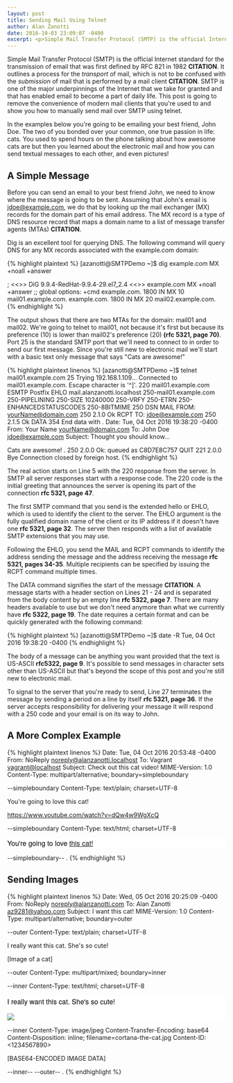 ```yaml
---
layout: post
title: Sending Mail Using Telnet
author: Alan Zanotti
date: 2016-10-03 23:09:07 -0400
excerpt: <p>Simple Mail Transfer Protocol (SMTP) is the official Internet standard for the transmission of email. It outlines a process for the transport of mail and is one of the major underpinnings of the Internet that we take for granted. This post is going to remove the convenience of modern mail clients that you're used to and show you how to manually send mail over SMTP using telnet.</p>
---
```


Simple Mail Transfer Protocol (SMTP) is the official Internet standard for the
transmission of email that was first defined by RFC 821 in 1982 __CITATION__. It outlines a
process for the _transport_ of mail, which is not to be confused with the _submission_
of mail that is performed by a mail client __CITATION__. SMTP is one of the major
underpinnings of the Internet that we take for granted and that has enabled email to
become a part of daily life. This post is going to remove the convenience of
modern mail clients that you're used to and show you how to manually send mail over
SMTP using telnet.

In the examples below you're going to be emailing your best friend, John Doe. The
two of you bonded over your common, one true passion in life: cats. You used to
spend hours on the phone talking about how awesome cats are but then you learned
about the electronic mail and how you can send textual messages to each other,
and even pictures!

## A Simple Message

Before you can send an email to your best friend John, we need to know where the
message is going to be sent. Assuming that John's email is jdoe@example.com, we
do that by looking up the mail exchanger (MX) records for the domain part of his email
address. The MX record is a type of DNS resource record that maps a domain name
to a list of message transfer agents (MTAs) __CITATION__.

Dig is an excellent tool for querying DNS. The following command will query DNS
for any MX records associated with the example.com domain:

{% highlight plaintext %}
[azanotti@SMTPDemo ~]$ dig example.com MX +noall +answer

; <<>> DiG 9.9.4-RedHat-9.9.4-29.el7_2.4 <<>> example.com MX +noall +answer
;; global options: +cmd
example.com.              1800    IN      MX      10 mail01.example.com.
example.com.              1800    IN      MX      20 mail02.example.com.
{% endhighlight %}

The output shows that there are two MTAs for the domain: mail01 and mail02. We're
going to telnet to mail01, not because it's first but because its preference (10)
is lower than mail02's preference (20) __(rfc 5321, page 70)__. Port 25 is the
standard SMTP port that we'll need to connect to in order to send our first message.
Since you're still new to electronic mail we'll start with a basic text only message
that says "Cats are awesome!"

{% highlight plaintext linenos %}
[azanotti@SMTPDemo ~]$ telnet mail01.example.com 25
Trying 192.168.1.109...
Connected to mail01.example.com.
Escape character is '^]'.
220 mail01.example.com ESMTP Postfix
EHLO mail.alanzanotti.localhost
250-mail01.example.com
250-PIPELINING
250-SIZE 10240000
250-VRFY
250-ETRN
250-ENHANCEDSTATUSCODES
250-8BITMIME
250 DSN
MAIL FROM: <yourName@domain.com>
250 2.1.0 Ok
RCPT TO: <jdoe@example.com>
250 2.1.5 Ok
DATA
354 End data with <CR><LF>.<CR><LF>
Date: Tue, 04 Oct 2016 19:38:20 -0400
From: Your Name <yourName@domain.com>
To: John Doe <jdoe@example.com>
Subject: Thought you should know...

Cats are awesome!
.
250 2.0.0 Ok: queued as C8D7E8C757
QUIT
221 2.0.0 Bye
Connection closed by foreign host.
{% endhighlight %}

The real action starts on Line 5 with the 220 response from the server. In SMTP
all server responses start with a response code. The 220 code is the initial greeting
that announces the server is opening its part of the connection __rfc 5321, page 47__.

The first SMTP command that you send is the extended hello or EHLO, which is used
to identify the client to the server. The EHLO argument is the fully qualified domain
name of the client or its IP address if it doesn't have one __rfc 5321, page 32__.
The server then responds with a list of available SMTP extensions that you may use.

Following the EHLO, you send the MAIL and RCPT commands to identify the address
sending the message and the address receiving the message __rfc 5321, pages 34-35__.
Multiple recipients can be specified by issuing the RCPT command multiple times.

The DATA command signifies the start of the message __CITATION__. A message
starts with a header section on Lines 21 - 24 and is separated from the body content
by an empty line __rfc 5322, page 7__. There are many headers available to use but
we don't need anymore than what we currently have __rfc 5322, page 19__. The date requires
a certain format and can be quickly generated with the following command:

{% highlight plaintext %}
[azanotti@SMTPDemo ~]$ date -R
Tue, 04 Oct 2016 19:38:20 -0400
{% endhighlight %}

The body of a message can be anything you want provided that the text is US-ASCII __rfc5322, page 9__.
It's possible to send messages in character sets other than US-ASCII but that's beyond
the scope of this post and you're still new to electronic mail.

To signal to the server that you're ready to send, Line 27 terminates the message
by sending a period on a line by itself __rfc 5321, page 36__. If the server accepts
responsibility for delivering your message it will respond with a 250 code and your
email is on its way to John.


## A More Complex Example

{% highlight plaintext linenos %}
Date: Tue, 04 Oct 2016 20:53:48 -0400
From: NoReply <noreply@alanzanotti.localhost>
To: Vagrant <vagrant@localhost>
Subject: Check out this cat video!
MIME-Version: 1.0
Content-Type: multipart/alternative; boundary=simpleboundary

--simpleboundary
Content-Type: text/plain; charset=UTF-8

You're going to love this cat!

https://www.youtube.com/watch?v=dQw4w9WgXcQ

--simpleboundary
Content-Type: text/html; charset=UTF-8

<!DOCTYPE html>
<html>
  <head>
  </head>
  <body>
    <div style="color:#000; background-color:#fff; font-family:HelveticaNeue, Helvetica Neue, Helvetica, Arial, Lucida Grande, sans-serif;font-size:16px">
      <div>
        You're going to love <a href="https://www.youtube.com/watch?v=dQw4w9WgXcQ">this cat!</a>
      </div>
    </div>
  </body>
</html>

--simpleboundary--
.
{% endhighlight %}

## Sending Images

{% highlight plaintext linenos %}
Date: Wed, 05 Oct 2016 20:25:09 -0400
From: NoReply <noreply@alanzanotti.com>
To: Alan Zanotti <az9281@yahoo.com>
Subject: I want this cat!
MIME-Version: 1.0
Content-Type: multipart/alternative; boundary=outer

--outer
Content-Type: text/plain; charset=UTF-8

I really want this cat. She's so cute!

[Image of a cat]

--outer
Content-Type: multipart/mixed; boundary=inner

--inner
Content-Type: text/html; charset=UTF-8

<!DOCTYPE html>
<html>
  <head>
  </head>
  <body>
    <div style="color:#000; background-color:#fff; font-family:HelveticaNeue, Helvetica Neue, Helvetica, Arial, Lucida Grande, sans-serif;font-size:16px">
      <p>I really want this cat. She's so cute!</p>
      <img src="cid:1234567890" />
    </div>
  </body>
</html>

--inner
Content-Type: image/jpeg
Content-Transfer-Encoding: base64
Content-Disposition: inline; filename=cortana-the-cat.jpg
Content-ID: <1234567890>

[BASE64-ENCODED IMAGE DATA]

--inner--
--outer--
.
{% endhighlight %}

